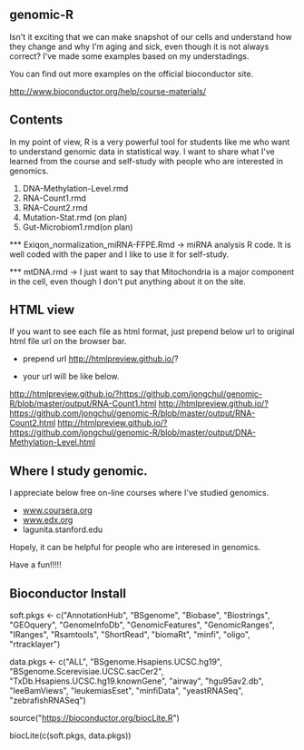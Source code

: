 ## genomic-R

Isn't it exciting that we can make snapshot of our cells and understand how they change and why I'm aging and sick, even though it is not always correct? I've made some examples based on my understadings. 

You can find out more examples on the official bioconductor site. 

http://www.bioconductor.org/help/course-materials/


## Contents 

In my point of view, R is a very powerful tool for students like me who want to understand genomic data in statistical way. I want to share what I've learned from the course and self-study with people who are interested in genomics. 

1. DNA-Methylation-Level.rmd
2. RNA-Count1.rmd
3. RNA-Count2.rmd
4. Mutation-Stat.rmd (on plan)
5. Gut-Microbiom1.rmd(on plan)


*** Exiqon_normalization_miRNA-FFPE.Rmd -> miRNA analysis R code. It is well coded with the paper and I like to use it for self-study. 

*** mtDNA.rmd -> I just want to say that Mitochondria is a major component in the cell, even though I don't put anything about it on 
                the site. 


## HTML view 

If you want to see each file as html format, just prepend below url to original html file url on the browser bar. 

- prepend url 
http://htmlpreview.github.io/?

- your url will be like below.

http://htmlpreview.github.io/?https://github.com/jongchul/genomic-R/blob/master/output/RNA-Count1.html
http://htmlpreview.github.io/?https://github.com/jongchul/genomic-R/blob/master/output/RNA-Count2.html
http://htmlpreview.github.io/?https://github.com/jongchul/genomic-R/blob/master/output/DNA-Methylation-Level.html






## Where I study genomic.


I appreciate below free on-line courses where I've studied genomics. 

- www.coursera.org
- www.edx.org
- lagunita.stanford.edu



Hopely, it can be helpful for people who are interesed in genomics.

Have a fun!!!!!



## Bioconductor Install


soft.pkgs <- c("AnnotationHub", 
               "BSgenome", 
               "Biobase", 
               "Biostrings", 
               "GEOquery", 
               "GenomeInfoDb", 
               "GenomicFeatures", 
               "GenomicRanges", 
               "IRanges", 
               "Rsamtools",
               "ShortRead",
               "biomaRt",
               "minfi",
               "oligo",
               "rtracklayer")

data.pkgs <- c("ALL",
               "BSgenome.Hsapiens.UCSC.hg19",
               "BSgenome.Scerevisiae.UCSC.sacCer2",
               "TxDb.Hsapiens.UCSC.hg19.knownGene",
               "airway",
               "hgu95av2.db",
               "leeBamViews",
               "leukemiasEset",
               "minfiData",
               "yeastRNASeq",
               "zebrafishRNASeq")

source("https://bioconductor.org/biocLite.R")  

biocLite(c(soft.pkgs, data.pkgs)) 
